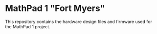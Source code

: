 # MathPad 1 "Fort Myers"

This repository contains the hardware design files and firmware used for the MathPad 1 project.

